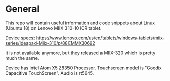 # General
This repo will contain useful information and code snippets about Linux (Ubuntu 18) on Lenovo MIIX 310-10 ICR tablet.

Device specs: https://www.lenovo.com/us/en/tablets/windows-tablets/miix-series/Ideapad-Miix-310/p/88EMMX30692

It is not available anymore, but they released a MIIX-320 which is pretty much the same.

Device has Intel Atom X5 Z8350 Processor. Touchscreen model is "Goodix Capacitive TouchScreen". Audio is rt5645.

